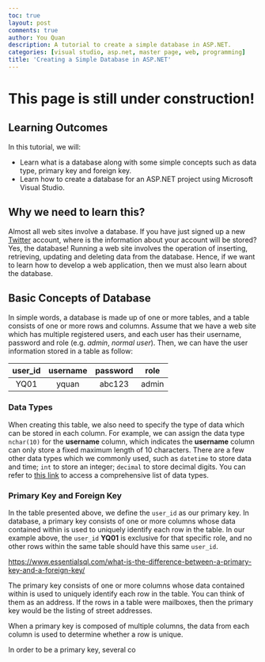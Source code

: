 ```yaml
---
toc: true
layout: post
comments: true
author: You Quan
description: A tutorial to create a simple database in ASP.NET.
categories: [visual studio, asp.net, master page, web, programming]
title: 'Creating a Simple Database in ASP.NET'
---
```


# This page is still under construction!

## Learning Outcomes
In this tutorial, we will:
- Learn what is a database along with some simple concepts such as data type, primary key and foreign key.
- Learn how to create a database for an ASP.NET project using Microsoft Visual Studio.

## Why we need to learn this?
Almost all web sites involve a database. If you have just signed up a new [Twitter](https://twitter.com/Twitter) account, where is the information about your account will be stored? Yes, the database! Running a web site involves the operation of inserting, retrieving, updating and deleting data from the database. Hence, if we want to learn how to develop a web application, then we must also learn about the database. 

## Basic Concepts of Database
In simple words, a database is made up of one or more tables, and a table consists of one or more rows and columns. Assume that we have a web site which has multiple registered users, and each user has their username, password and role (e.g. *admin*, *normal user*). Then, we can have the user information stored in a table as follow:

|user_id |username |password |role  |
|:-----: |:-------:|:-------:|:----:|
|YQ01    |yquan    |abc123   |admin |

### Data Types
When creating this table, we also need to specify the type of data which can be stored in each column. For example, we can assign the data type `nchar(10)` for the **username** column, which indicates the **username** column can only store a fixed maximum length of 10 characters. There are a few other data types which we commonly used, such as `datetime` to store data and time; `int` to store an integer; `decimal` to store decimal digits. You can refer to [this link](https://docs.microsoft.com/en-us/dotnet/framework/data/adonet/sql-server-data-type-mappings) to access a comprehensive list of data types.

### Primary Key and Foreign Key
In the table presented above, we define the `user_id` as our primary key. In database, a primary key consists of one or more columns whose data contained within is used to uniquely identify each row in the table. In our example above, the `user_id` **YQ01** is exclusive for that specific role, and no other rows within the same table should have this same `user_id`.


https://www.essentialsql.com/what-is-the-difference-between-a-primary-key-and-a-foreign-key/

The primary key consists of one or more columns whose data contained within is used to uniquely identify each row in the table.  You can think of them as an address.  If the rows in a table were mailboxes, then the primary key would be the listing of street addresses.

When a primary key is composed of multiple columns, the data from each column is used to determine whether a row is unique.

In order to be a primary key, several co



